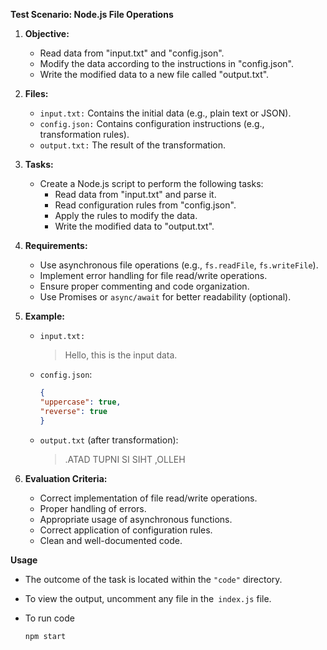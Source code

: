 **Test Scenario: Node.js File Operations**

1. **Objective:**
    - Read data from "input.txt" and "config.json".
    - Modify the data according to the instructions in "config.json".
    - Write the modified data to a new file called "output.txt".

2. **Files:**
    - ```input.txt:``` Contains the initial data (e.g., plain text or JSON).
    - ```config.json:``` Contains configuration instructions (e.g., transformation rules).
    - ```output.txt:``` The result of the transformation.

3. **Tasks:**
    - Create a Node.js script to perform the following tasks:
        - Read data from "input.txt" and parse it.
        - Read configuration rules from "config.json".
        - Apply the rules to modify the data.
        - Write the modified data to "output.txt".

4. **Requirements:**
    - Use asynchronous file operations (e.g., ```fs.readFile```, ```fs.writeFile```).
    - Implement error handling for file read/write operations.
    - Ensure proper commenting and code organization.
    - Use Promises or ```async/await``` for better readability (optional).

5. **Example:**
    - ```input.txt:```
       > Hello, this is the input data.

    - `config.json`:
        ```json
        {
        "uppercase": true,
        "reverse": true
        }
        
    - ```output.txt``` (after transformation):
        >.ATAD TUPNI SI SIHT ,OLLEH

6. **Evaluation Criteria:**
    - Correct implementation of file read/write operations.
    - Proper handling of errors.
    - Appropriate usage of asynchronous functions.
    - Correct application of configuration rules.
    - Clean and well-documented code.


**Usage**

- The outcome of the task is located within the ```"code"``` directory.
- To view the output, uncomment any file in the``` index.js``` file.
- To run code 

    ``` js
    npm start